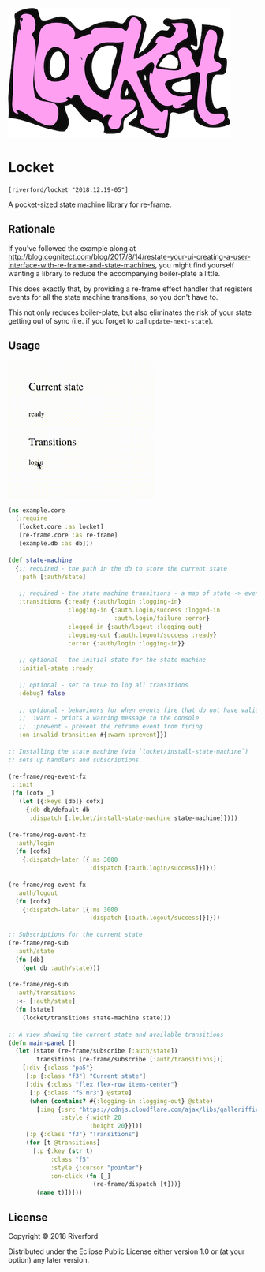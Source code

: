 ![Logo](/locket5.png)

# Locket

`[riverford/locket "2018.12.19-05"]`

A pocket-sized state machine library for re-frame. 

## Rationale

If you've followed the example along at http://blog.cognitect.com/blog/2017/8/14/restate-your-ui-creating-a-user-interface-with-re-frame-and-state-machines, you might find yourself wanting a library to reduce the accompanying boiler-plate a little. 

This does exactly that, by providing a re-frame effect handler that registers events for all the state machine transitions, so you don't have to. 

This not only reduces boiler-plate, but also eliminates the risk of your state getting out of sync (i.e. if you forget to call `update-next-state`). 

## Usage

![states](/states2.gif)

``` clojure
(ns example.core
  (:require
   [locket.core :as locket]
   [re-frame.core :as re-frame]
   [example.db :as db]))
   
(def state-machine
  {;; required - the path in the db to store the current state
   :path [:auth/state]

   ;; required - the state machine transitions - a map of state -> event -> new-state
   :transitions {:ready {:auth/login :logging-in}
                 :logging-in {:auth.login/success :logged-in
                              :auth.login/failure :error}
                 :logged-in {:auth/logout :logging-out}
                 :logging-out {:auth.logout/success :ready}
                 :error {:auth/login :logging-in}}

   ;; optional - the initial state for the state machine
   :initial-state :ready 
   
   ;; optional - set to true to log all transitions
   :debug? false 
   
   ;; optional - behaviours for when events fire that do not have valid transitions from the current state
   ;;  :warn - prints a warning message to the console 
   ;;  :prevent - prevent the reframe event from firing
   :on-invalid-transition #{:warn :prevent}})

;; Installing the state machine (via `locket/install-state-machine`) 
;; sets up handlers and subscriptions. 

(re-frame/reg-event-fx
 ::init
 (fn [cofx _]
   (let [{:keys [db]} cofx]
     {:db db/default-db
      :dispatch [:locket/install-state-machine state-machine]})))

(re-frame/reg-event-fx
  :auth/login
  (fn [cofx]
    {:dispatch-later [{:ms 3000
                       :dispatch [:auth.login/success]}]}))

(re-frame/reg-event-fx
  :auth/logout
  (fn [cofx]
    {:dispatch-later [{:ms 3000
                       :dispatch [:auth.logout/success]}]}))

;; Subscriptions for the current state
(re-frame/reg-sub 
  :auth/state
  (fn [db]
    (get db :auth/state)))
    
(re-frame/reg-sub 
  :auth/transitions
  :<- [:auth/state]
  (fn [state]
    (locket/transitions state-machine state)))

;; A view showing the current state and available transitions
(defn main-panel []
  (let [state (re-frame/subscribe [:auth/state])
        transitions (re-frame/subscribe [:auth/transitions])]
    [:div {:class "pa5"}
     [:p {:class "f3"} "Current state"]
     [:div {:class "flex flex-row items-center"}
      [:p {:class "f5 mr3"} @state]
      (when (contains? #{:logging-in :logging-out} @state)
        [:img {:src "https://cdnjs.cloudflare.com/ajax/libs/galleriffic/2.0.1/css/loader.gif"
               :style {:width 20
                       :height 20}}])]
     [:p {:class "f3"} "Transitions"]
     (for [t @transitions]
       [:p {:key (str t)
            :class "f5"
            :style {:cursor "pointer"}
            :on-click (fn [_]
                        (re-frame/dispatch [t]))}
        (name t)])]))
```

## License

Copyright © 2018 Riverford

Distributed under the Eclipse Public License either version 1.0 or (at
your option) any later version.
